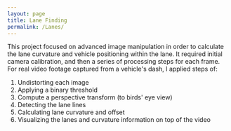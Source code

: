 ```yaml
---
layout: page
title: Lane Finding
permalink: /Lanes/
---
```

This project focused on advanced image manipulation in order to calculate the lane curvature and vehicle positioning within the lane. It required initial camera calibration, and then a series of processing steps for each frame.
<br>For real video footage captured from a vehicle's dash, I applied steps of:
1. Undistorting each image
2. Applying a binary threshold
3. Compute a perspective transform (to birds' eye view)
4. Detecting the lane lines
5. Calculating lane curvature and offset
6. Visualizing the lanes and curvature information on top of the video
